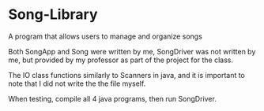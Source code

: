 # Song-Library
A program that allows users to manage and organize songs

Both SongApp and Song were written by me, SongDriver was not written by me, but provided by my professor as part of the project for the class.

The IO class functions similarly to Scanners in java, and it is important to note that I did not write the the file myself.

When testing, compile all 4 java programs, then run SongDriver.
